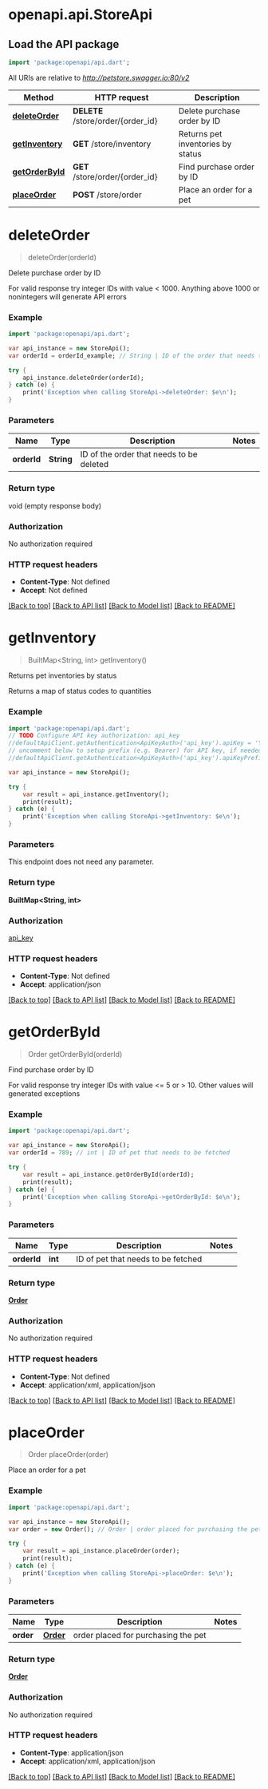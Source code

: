 # openapi.api.StoreApi

## Load the API package
```dart
import 'package:openapi/api.dart';
```

All URIs are relative to *http://petstore.swagger.io:80/v2*

Method | HTTP request | Description
------------- | ------------- | -------------
[**deleteOrder**](StoreApi.md#deleteorder) | **DELETE** /store/order/{order_id} | Delete purchase order by ID
[**getInventory**](StoreApi.md#getinventory) | **GET** /store/inventory | Returns pet inventories by status
[**getOrderById**](StoreApi.md#getorderbyid) | **GET** /store/order/{order_id} | Find purchase order by ID
[**placeOrder**](StoreApi.md#placeorder) | **POST** /store/order | Place an order for a pet


# **deleteOrder**
> deleteOrder(orderId)

Delete purchase order by ID

For valid response try integer IDs with value < 1000. Anything above 1000 or nonintegers will generate API errors

### Example
```dart
import 'package:openapi/api.dart';

var api_instance = new StoreApi();
var orderId = orderId_example; // String | ID of the order that needs to be deleted

try {
    api_instance.deleteOrder(orderId);
} catch (e) {
    print('Exception when calling StoreApi->deleteOrder: $e\n');
}
```

### Parameters

Name | Type | Description  | Notes
------------- | ------------- | ------------- | -------------
 **orderId** | **String**| ID of the order that needs to be deleted | 

### Return type

void (empty response body)

### Authorization

No authorization required

### HTTP request headers

 - **Content-Type**: Not defined
 - **Accept**: Not defined

[[Back to top]](#) [[Back to API list]](../README.md#documentation-for-api-endpoints) [[Back to Model list]](../README.md#documentation-for-models) [[Back to README]](../README.md)

# **getInventory**
> BuiltMap<String, int> getInventory()

Returns pet inventories by status

Returns a map of status codes to quantities

### Example
```dart
import 'package:openapi/api.dart';
// TODO Configure API key authorization: api_key
//defaultApiClient.getAuthentication<ApiKeyAuth>('api_key').apiKey = 'YOUR_API_KEY';
// uncomment below to setup prefix (e.g. Bearer) for API key, if needed
//defaultApiClient.getAuthentication<ApiKeyAuth>('api_key').apiKeyPrefix = 'Bearer';

var api_instance = new StoreApi();

try {
    var result = api_instance.getInventory();
    print(result);
} catch (e) {
    print('Exception when calling StoreApi->getInventory: $e\n');
}
```

### Parameters
This endpoint does not need any parameter.

### Return type

**BuiltMap<String, int>**

### Authorization

[api_key](../README.md#api_key)

### HTTP request headers

 - **Content-Type**: Not defined
 - **Accept**: application/json

[[Back to top]](#) [[Back to API list]](../README.md#documentation-for-api-endpoints) [[Back to Model list]](../README.md#documentation-for-models) [[Back to README]](../README.md)

# **getOrderById**
> Order getOrderById(orderId)

Find purchase order by ID

For valid response try integer IDs with value <= 5 or > 10. Other values will generated exceptions

### Example
```dart
import 'package:openapi/api.dart';

var api_instance = new StoreApi();
var orderId = 789; // int | ID of pet that needs to be fetched

try {
    var result = api_instance.getOrderById(orderId);
    print(result);
} catch (e) {
    print('Exception when calling StoreApi->getOrderById: $e\n');
}
```

### Parameters

Name | Type | Description  | Notes
------------- | ------------- | ------------- | -------------
 **orderId** | **int**| ID of pet that needs to be fetched | 

### Return type

[**Order**](Order.md)

### Authorization

No authorization required

### HTTP request headers

 - **Content-Type**: Not defined
 - **Accept**: application/xml, application/json

[[Back to top]](#) [[Back to API list]](../README.md#documentation-for-api-endpoints) [[Back to Model list]](../README.md#documentation-for-models) [[Back to README]](../README.md)

# **placeOrder**
> Order placeOrder(order)

Place an order for a pet



### Example
```dart
import 'package:openapi/api.dart';

var api_instance = new StoreApi();
var order = new Order(); // Order | order placed for purchasing the pet

try {
    var result = api_instance.placeOrder(order);
    print(result);
} catch (e) {
    print('Exception when calling StoreApi->placeOrder: $e\n');
}
```

### Parameters

Name | Type | Description  | Notes
------------- | ------------- | ------------- | -------------
 **order** | [**Order**](Order.md)| order placed for purchasing the pet | 

### Return type

[**Order**](Order.md)

### Authorization

No authorization required

### HTTP request headers

 - **Content-Type**: application/json
 - **Accept**: application/xml, application/json

[[Back to top]](#) [[Back to API list]](../README.md#documentation-for-api-endpoints) [[Back to Model list]](../README.md#documentation-for-models) [[Back to README]](../README.md)


